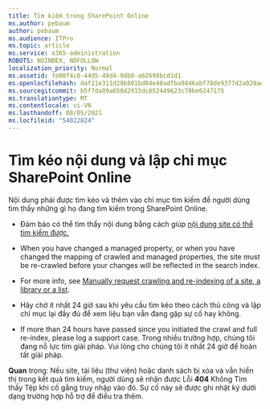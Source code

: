 ```yaml
---
title: Tìm kiếm trong SharePoint Online
ms.author: pebaum
author: pebaum
ms.audience: ITPro
ms.topic: article
ms.service: o365-administration
ROBOTS: NOINDEX, NOFOLLOW
localization_priority: Normal
ms.assetid: fe00f4c0-44d5-49d4-9db0-a62698bcd1d1
ms.openlocfilehash: daf21e311d29b801bd04e48adfba9446abf78de9377d2a029aebccbac3910c62
ms.sourcegitcommit: b5f7da89a650d2915dc652449623c78be6247175
ms.translationtype: MT
ms.contentlocale: vi-VN
ms.lasthandoff: 08/05/2021
ms.locfileid: "54022824"
---
```

# <a name="content-crawling-and-indexing-in-sharepoint-online"></a>Tìm kéo nội dung và lập chỉ mục SharePoint Online

Nội dung phải được tìm kéo và thêm vào chỉ mục tìm kiếm để người dùng tìm thấy những gì họ đang tìm kiếm trong SharePoint Online.

- Đảm bảo có thể tìm thấy nội dung bằng cách giúp [nội dung site có thể tìm kiếm được.](https://docs.microsoft.com/sharepoint/make-site-content-searchable)

- When you have changed a managed property, or when you have changed the mapping of crawled and managed properties, the site must be re-crawled before your changes will be reflected in the search index.

- For more info, see [Manually request crawling and re-indexing of a site, a library or a list](https://docs.microsoft.com/sharepoint/crawl-site-content).

- Hãy chờ ít nhất 24 giờ sau khi yêu cầu tìm kéo theo cách thủ công và lập chỉ mục lại đầy đủ để xem liệu bạn vẫn đang gặp sự cố hay không.

- If more than 24 hours have passed since you initiated the crawl and full re-index, please log a support case. Trong nhiều trường hợp, chúng tôi đang nỗ lực tìm giải pháp. Vui lòng cho chúng tôi ít nhất 24 giờ để hoàn tất giải pháp.

**Quan** trọng: Nếu site, tài liệu (thư viện) hoặc danh sách bị xóa và vẫn hiển thị trong kết quả tìm kiếm, người dùng sẽ nhận được Lỗi **404** Không Tìm thấy Tệp khi cố gắng truy nhập vào đó. Sự cố này sẽ được ghi nhật ký dưới dạng trường hợp hỗ trợ để điều tra thêm.



